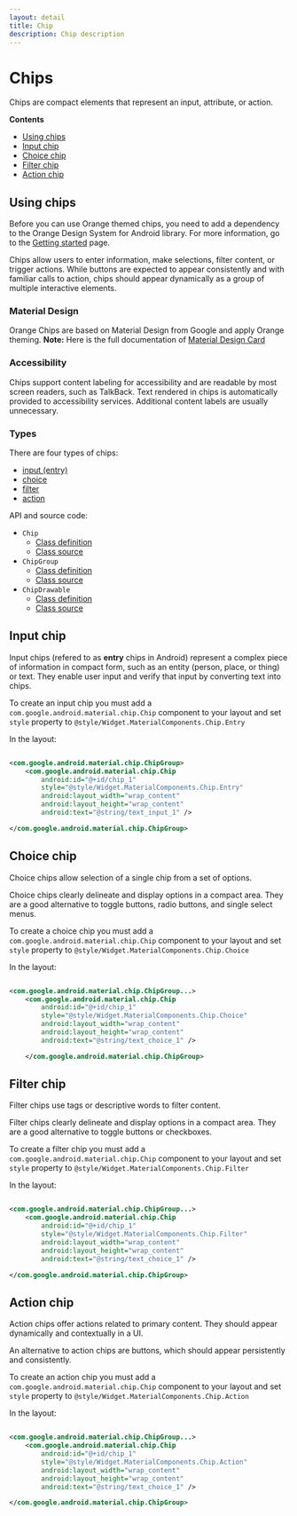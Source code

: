 ```yaml
---
layout: detail
title: Chip
description: Chip description
---
```


# Chips

Chips are compact elements that represent an input, attribute, or action.

**Contents**

* [Using chips](#using-chips)
* [Input chip](#input-chip)
* [Choice chip](#choice-chip)
* [Filter chip](#filter-chip)
* [Action chip](#action-chip)

## Using chips

Before you can use Orange themed chips, you need to add a dependency to the Orange Design System for
Android library. For more information, go to the
[Getting started](../getting-started.md) page.

Chips allow users to enter information, make selections, filter content, or trigger actions. While
buttons are expected to appear consistently and with familiar calls to action, chips should appear
dynamically as a group of multiple interactive elements.

### Material Design

Orange Chips are based on Material Design from Google and apply Orange theming.
**Note:** Here is the full documentation
of [Material Design Card](https://material.io/components/chips/)

### Accessibility

Chips support content labeling for accessibility and are readable by most screen readers, such as
TalkBack. Text rendered in chips is automatically provided to accessibility services. Additional
content labels are usually unnecessary.

### Types

There are four types of chips:

- [input (entry)](#input-chip)
- [choice](#choice-chip)
- [filter](#filter-chip)
- [action](#action-chip)

API and source code:

* `Chip`
    * [Class definition](https://developer.android.com/reference/com/google/android/material/chip/Chip)
    * [Class source](https://github.com/material-components/material-components-android/tree/master/lib/java/com/google/android/material/chip/Chip.java)
* `ChipGroup`
    * [Class definition](https://developer.android.com/reference/com/google/android/material/chip/ChipGroup)
    * [Class source](https://github.com/material-components/material-components-android/tree/master/lib/java/com/google/android/material/chip/ChipGroup.java)
* `ChipDrawable`
    * [Class definition](https://developer.android.com/reference/com/google/android/material/chip/ChipDrawable)
    * [Class source](https://github.com/material-components/material-components-android/tree/master/lib/java/com/google/android/material/chip/ChipDrawable.java)

## Input chip

Input chips (refered to as **entry** chips in Android) represent a complex piece of information in
compact form, such as an entity (person, place, or thing) or text. They enable user input and verify
that input by converting text into chips.

To create an input chip you must add a `com.google.android.material.chip.Chip` component to your
layout and set `style` property to `@style/Widget.MaterialComponents.Chip.Entry`

In the layout:

```xml

<com.google.android.material.chip.ChipGroup>
    <com.google.android.material.chip.Chip 
        android:id="@+id/chip_1"
        style="@style/Widget.MaterialComponents.Chip.Entry"
        android:layout_width="wrap_content"
        android:layout_height="wrap_content" 
        android:text="@string/text_input_1" />

</com.google.android.material.chip.ChipGroup>
```

## Choice chip

Choice chips allow selection of a single chip from a set of options.

Choice chips clearly delineate and display options in a compact area. They are a good alternative to
toggle buttons, radio buttons, and single select menus.

To create a choice chip you must add a `com.google.android.material.chip.Chip` component to your
layout and set `style` property to `@style/Widget.MaterialComponents.Chip.Choice`

In the layout:

```xml

<com.google.android.material.chip.ChipGroup...>
    <com.google.android.material.chip.Chip
        android:id="@+id/chip_1"
        style="@style/Widget.MaterialComponents.Chip.Choice"
        android:layout_width="wrap_content" 
        android:layout_height="wrap_content"
        android:text="@string/text_choice_1" />

    </com.google.android.material.chip.ChipGroup>
```

## Filter chip

Filter chips use tags or descriptive words to filter content.

Filter chips clearly delineate and display options in a compact area. They are a good alternative to
toggle buttons or checkboxes.

To create a filter chip you must add a `com.google.android.material.chip.Chip` component to your
layout and set `style` property to `@style/Widget.MaterialComponents.Chip.Filter`

In the layout:

```xml

<com.google.android.material.chip.ChipGroup...>
    <com.google.android.material.chip.Chip
        android:id="@+id/chip_1"
        style="@style/Widget.MaterialComponents.Chip.Filter"
        android:layout_width="wrap_content"
        android:layout_height="wrap_content"
        android:text="@string/text_choice_1" />

</com.google.android.material.chip.ChipGroup>
```

## Action chip

Action chips offer actions related to primary content. They should appear dynamically and
contextually in a UI.

An alternative to action chips are buttons, which should appear persistently and consistently.

To create an action chip you must add a `com.google.android.material.chip.Chip` component to your
layout and set `style` property to `@style/Widget.MaterialComponents.Chip.Action`

In the layout:

```xml

<com.google.android.material.chip.ChipGroup...>
    <com.google.android.material.chip.Chip
        android:id="@+id/chip_1"
        style="@style/Widget.MaterialComponents.Chip.Action"
        android:layout_width="wrap_content"
        android:layout_height="wrap_content"
        android:text="@string/text_choice_1" />

</com.google.android.material.chip.ChipGroup>
```